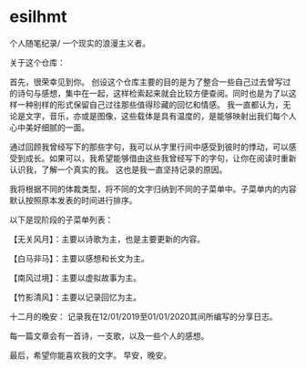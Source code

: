 # esilhmt

个人随笔纪录/ 一个现实的浪漫主义者。

关于这个仓库：

首先，很荣幸见到你。
创设这个仓库主要的目的是为了整合一些自己过去曾写过的诗句与感想，集中在一起，这样检索起来就会比较方便查阅。同时也是为了以这样一种别样的形式保留自己过往那些值得珍藏的回忆和情感。
我一直都认为，无论是文字，音乐，亦或是图像，这些载体是具有温度的，是能够映射出我们每个人心中美好细腻的一面。

通过回顾我曾经写下的那些字句，我可以从字里行间中感受到彼时的悸动，可以感受到成长。如果可以，我希望能够借由这些我曾经写下的字句，让你在阅读时重新认识我，了解一个真实的我。
这也是我一直坚持记录的原因。

我将根据不同的体裁类型，将不同的文字归纳到不同的子菜单中。子菜单内的内容默认按照原本发表的时间进行排序。

以下是现阶段的子菜单列表：

【无关风月】：主要以诗歌为主，也是主要更新的内容。

【白马非马】：主要以感想和长文为主。

【南风过境】：主要以虚拟故事为主。

【竹影清风】：主要以记录回忆为主。

十二月的晚安：
记录我在12/01/2019至01/01/2020其间所编写的分享日志。

每一篇文章会有一首诗，一支歌，以及一些个人的感想。

最后，希望你能喜欢我的文字。
早安，晚安。
